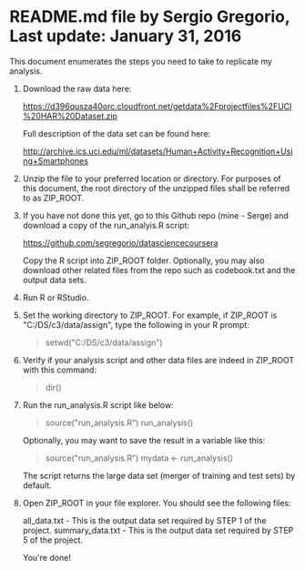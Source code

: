 README.md file by Sergio Gregorio, Last update: January 31, 2016
================================================================

This document enumerates the steps you need to take to replicate my analysis. 

1. Download the raw data here:

   https://d396qusza40orc.cloudfront.net/getdata%2Fprojectfiles%2FUCI%20HAR%20Dataset.zip

   Full description of the data set can be found here:

   http://archive.ics.uci.edu/ml/datasets/Human+Activity+Recognition+Using+Smartphones

2. Unzip the file to your preferred location or directory.  For purposes of this 
   document, the root directory of the unzipped files shall be referred to as 
   ZIP_ROOT.   

3. If you have not done this yet, go to this Github repo (mine - Serge) and download 
   a copy of the run_analyis.R script:

   https://github.com/segregorio/datasciencecoursera

   Copy the R script into ZIP_ROOT folder.  Optionally, you may also download
   other related files from the repo such as codebook.txt and the output data 
   sets.

4. Run R or RStudio.  

5. Set the working directory to ZIP_ROOT.  For example, if ZIP_ROOT is 
   "C:/DS/c3/data/assign", type the following in your R prompt:

   > setwd("C:/DS/c3/data/assign") 

6. Verify if your analysis script and other data files are indeed in ZIP_ROOT with 
   this command:

   > dir()

7. Run the run_analysis.R script like below:

   > source("run_analysis.R")
   > run_analysis()

   Optionally, you may want to save the result in a variable like this:

   > source("run_analysis.R")
   > mydata <- run_analysis()

   The script returns the large data set (merger of training and test sets) by default.

8. Open ZIP_ROOT in your file explorer.  You should see the following files:

   all_data.txt - This is the output data set required by STEP 1 of the project. 
   summary_data.txt - This is the output data set required by STEP 5 of the project.  

   You're done!